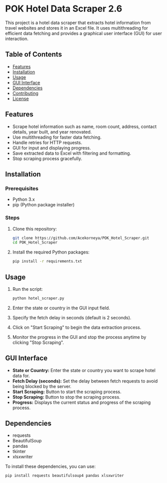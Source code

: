 # POK Hotel Data Scraper 2.6

This project is a hotel data scraper that extracts hotel information from travel websites and stores it in an Excel file. It uses multithreading for efficient data fetching and provides a graphical user interface (GUI) for user interaction.

## Table of Contents
- [Features](#features)
- [Installation](#installation)
- [Usage](#usage)
- [GUI Interface](#gui-interface)
- [Dependencies](#dependencies)
- [Contributing](#contributing)
- [License](#license)

## Features
- Scrape hotel information such as name, room count, address, contact details, year built, and year renovated.
- Use multithreading for faster data fetching.
- Handle retries for HTTP requests.
- GUI for input and displaying progress.
- Save extracted data to Excel with filtering and formatting.
- Stop scraping process gracefully.

## Installation
### Prerequisites
- Python 3.x
- pip (Python package installer)

### Steps
1. Clone this repository:
   ```bash
   git clone https://github.com/Acekorneya/POK_Hotel_Scraper.git
   cd POK_Hotel_Scraper
   ```

2. Install the required Python packages:
   ```bash
   pip install -r requirements.txt
   ```

## Usage
1. Run the script:
   ```bash
   python hotel_scraper.py
   ```

2. Enter the state or country in the GUI input field.

3. Specify the fetch delay in seconds (default is 2 seconds).

4. Click on "Start Scraping" to begin the data extraction process.

5. Monitor the progress in the GUI and stop the process anytime by clicking "Stop Scraping".

## GUI Interface
- **State or Country:** Enter the state or country you want to scrape hotel data for.
- **Fetch Delay (seconds):** Set the delay between fetch requests to avoid being blocked by the server.
- **Start Scraping:** Button to start the scraping process.
- **Stop Scraping:** Button to stop the scraping process.
- **Progress:** Displays the current status and progress of the scraping process.

## Dependencies
- requests
- BeautifulSoup
- pandas
- tkinter
- xlsxwriter

To install these dependencies, you can use:
```bash
pip install requests beautifulsoup4 pandas xlsxwriter
```
